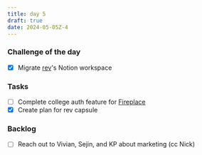 ```yaml
---
title: day 5
draft: true
date: 2024-05-05Z-4
---
```


### Challenge of the day

- [x] Migrate [rev](https://rev.school)'s Notion workspace

### Tasks

- [ ] Complete college auth feature for [Fireplace](https://makefireplace.com)
- [x] Create plan for rev capsule

### Backlog

- [ ] Reach out to Vivian, Sejin, and KP about marketing (cc Nick)
